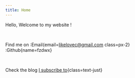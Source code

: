 ```yaml
---
title: Home
---
```


Hello, Welcome to my website !

<br/>

Find me on :Email{email=likelovec@gmail.com class=px-2} :Github{name=fzdwx}

<br/>

Check the blog [I subscribe to](/sub-feeds){class=text-just}
